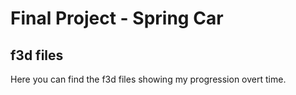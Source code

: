 
# Final Project - Spring Car
## f3d files

Here you can find the f3d files showing my progression overt time.
